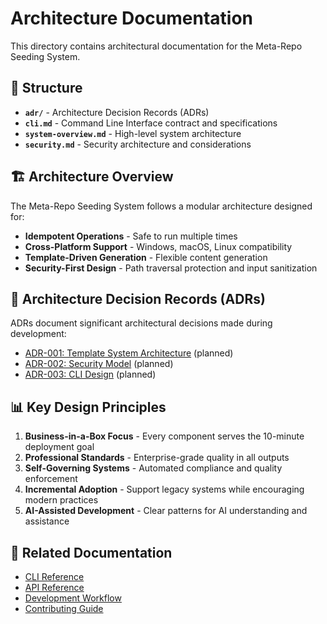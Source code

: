 # Architecture Documentation

This directory contains architectural documentation for the Meta-Repo Seeding System.

## 📁 Structure

- **`adr/`** - Architecture Decision Records (ADRs)
- **`cli.md`** - Command Line Interface contract and specifications
- **`system-overview.md`** - High-level system architecture
- **`security.md`** - Security architecture and considerations

## 🏗️ Architecture Overview

The Meta-Repo Seeding System follows a modular architecture designed for:

- **Idempotent Operations** - Safe to run multiple times
- **Cross-Platform Support** - Windows, macOS, Linux compatibility
- **Template-Driven Generation** - Flexible content generation
- **Security-First Design** - Path traversal protection and input sanitization

## 🔄 Architecture Decision Records (ADRs)

ADRs document significant architectural decisions made during development:

- [ADR-001: Template System Architecture](adr/001-template-system.md) (planned)
- [ADR-002: Security Model](adr/002-security-model.md) (planned)
- [ADR-003: CLI Design](adr/003-cli-design.md) (planned)

## 📊 Key Design Principles

1. **Business-in-a-Box Focus** - Every component serves the 10-minute deployment goal
2. **Professional Standards** - Enterprise-grade quality in all outputs
3. **Self-Governing Systems** - Automated compliance and quality enforcement
4. **Incremental Adoption** - Support legacy systems while encouraging modern practices
5. **AI-Assisted Development** - Clear patterns for AI understanding and assistance

## 🔗 Related Documentation

- [CLI Reference](../reference/cli.md)
- [API Reference](../reference/api.md)
- [Development Workflow](../development/workflow-standards.md)
- [Contributing Guide](../development/contributing.md)
